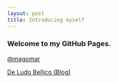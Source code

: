 ```yaml
---
layout: post
title: Introducing myself
---
```


### <a id="welcome-to-my-github-pages" class="anchor" href="#welcome-to-my-github-pages" aria-hidden="true"><span class="octicon octicon-link"></span></a>Welcome to my GitHub Pages.</h3>

<p><a href="https://github.com/magomar" class="user-mention">@magomar</a></p>

<p></b><a href="http://magomar.github.io/deludobellico">De Ludo Bellico (Blog)</a></p>

